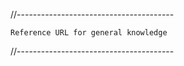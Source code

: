 //---------------------------------------
    
    Reference URL for general knowledge

//---------------------------------------


